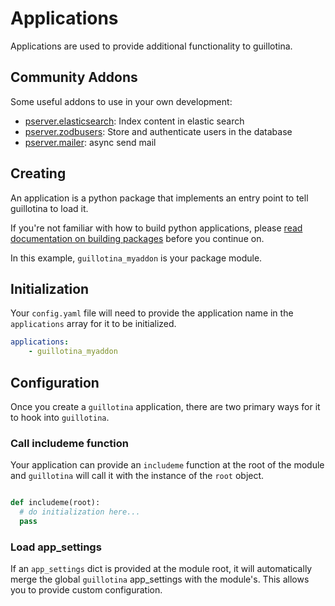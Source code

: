 # Applications

Applications are used to provide additional functionality to guillotina.

## Community Addons

Some useful addons to use in your own development:

- [pserver.elasticsearch](https://github.com/pyrenees/pserver.elasticsearch): Index content in elastic search
- [pserver.zodbusers](https://github.com/pyrenees/pserver.zodbusers): Store and authenticate users in the database
- [pserver.mailer](https://github.com/pyrenees/pserver.mailer): async send mail


## Creating

An application is a python package that implements an entry point to tell guillotina
to load it.

If you're not familiar with how to build python applications, please
[read documentation on building packages](https://python-packaging.readthedocs.io/en/latest/)
before you continue on.

In this example, `guillotina_myaddon` is your package module.


## Initialization

Your `config.yaml` file will need to provide the application name in the
`applications` array for it to be initialized.


```yaml
applications:
    - guillotina_myaddon

```


## Configuration

Once you create a `guillotina` application, there are two primary ways for it
to hook into `guillotina`.


### Call includeme function

Your application can provide an `includeme` function at the root of the module
and `guillotina` will call it with the instance of the `root` object.

```python

def includeme(root):
  # do initialization here...
  pass
```

### Load app_settings

If an `app_settings` dict is provided at the module root, it will automatically
merge the global `guillotina` app_settings with the module's. This allows you
to provide custom configuration.
